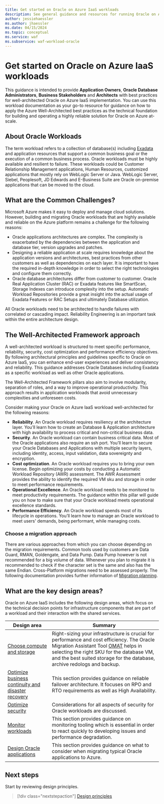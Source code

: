 ```yaml
---
title: Get started on Oracle on Azure IaaS workloads
description: See general guidance and resources for running Oracle on Azure IaaS.
author: jessiehaessler
ms.author: jhaessler
ms.date: 04/15/2024
ms.topic: conceptual
ms.service: waf
ms.subservice: waf-workload-oracle
---
```


# Get started on Oracle on Azure IaaS workloads

This guidance is intended to provide **Application Owners**, **Oracle Database Administrators**, **Business Stakeholders** and **Architects** with best practices for well-architected Oracle on Azure IaaS implementation.
You can use this workload documentation as your go-to resource for guidance on how to apply the Azure Well-Architected best practices as the technical foundation for building and operating a highly reliable solution for Oracle on Azure at-scale.

## About Oracle Workloads

The term workload refers to a collection of database(s) including [Exadata](/azure/azure-netapp-files/performance-oracle-multiple-volumes#decoupling-from-exadata) and application resources that support a common business goal or the execution of a common business process. Oracle workloads must be highly available and resilient to failure. 
These workloads could be Customer Relationship Management applications, Human Resources, customized applications that mostly rely on WebLogic Server or Java. WebLogic Server, Siebel, Peoplesoft, JD Edwards and E-Business Suite are Oracle on-premise applications that can be moved to the cloud. 

## What are the Common Challenges?

Microsoft Azure makes it easy to deploy and manage cloud solutions. However, building and migrating Oracle workloads that are highly available and reliable on the Azure platform remains a challenge for the following reasons:
- Oracle applications architectures are complex. The complexity is exacerbated by the dependencies between the application and database tier, version upgrades and patches. 
- Designing a reliable application at scale requires knowledge about the application versions and architectures, best practices from other customers as well as dependencies on each layer. It is important to have the required in-depth knowledge in order to select the right technologies and configure them correctly.
- Oracle database architectures differ from customer to customer. Oracle Real Application Cluster (RAC) or Exadata features like SmartScan, Storage Indexes can introduce complexity into the setup. Automatic Workload Repositories provide a great insight into the actual usage of Exadata Features or RAC Setups and ultimately Database utilization. 

All Oracle workloads need to be architected to handle failures with correlated or cascading impact. Reliability Engineering is an important task within the entire architecture design.

## The Well-Architected Framework approach

A well-architected workload is structured to meet specific performance, reliability, security, cost optimization and performance efficiency objectives. By following architectural principles and guidelines specific to Oracle on Azure IaaS, you can enhance end-user experiences and deliver consistency and reliability. This guidance addresses Oracle Databases including Exadata as a specific workload as well as other Oracle applications.

The Well-Architected Framework pillars also aim to involve modularity, separation of roles, and a way to improve operational productivity. This approach results in application workloads that avoid unnecessary complexities and unforeseen costs.

Consider making your Oracle on Azure IaaS workload well-architected for the following reasons:

- **Reliability**. An Oracle workload requires resiliency at the architecture layer. You’ll learn how to create an Database & Application architecture with high availability to process critical and non-critical business data.
- **Security**. An Oracle workload can contain business critical data. Most of the Oracle applications also require an ssh port. You’ll learn to secure your Oracle Databases and Applications with multiple security layers, including identity, access, input validation, data sovereignty and encryption.
- **Cost optimization**. An Oracle workload requires you to bring your own license. Begin optimizing your costs by conducting a Automatic Workload Repository (AWR) assessment. The AWR Assessment provides the ability to identify the required VM sku and storage in order to meet performance requirements. 
- **Operational Excellence**. An Oracle workload needs to be monitored to meet productivity requirements. The guidance within this pillar will guide you on how to make sure that your Oracle workload meets operational excellence standards.
- **Performance Efficiency**. An Oracle workload spends most of its lifecycle in operations. You’ll learn how to manage an Oracle workload to meet users' demands, being performant, while managing costs.

### Choose a migration approach

There are various approaches from which you can choose depending on the migration requirements. Common tools used by customers are Data Guard, RMAN, Goldengate, and Data Pump. Data Pump however is not recommended for a big volume of data. Whenever you plan to migrate it is recommended to check if the character set is the same and also has the same Endian. Cross-Platform migrations need to be assessed properly. 
The following documentation provides further information of [Migration planning](/azure/cloud-adoption-framework/scenarios/oracle-iaas/oracle-migration-planning).

## What are the key design areas?

Oracle on Azure IaaS includes the following design areas, which focus on the technical decision points for infrastructure components that are part of a workload and their interaction with the shared services.

|Design area|Summary|
|---|---|
|[Choose compute and storage](choose-compute-and-storage.md)|Right-sizing your infrastructure is crucial for performance and cost efficiency. The Oracle Migration Assistant Tool [OMAT](https://github.com/Azure/Oracle-Workloads-for-Azure/tree/main/omat) helps in selecting the right SKU for the database VM, and the best suited storage for the database, archive redologs and backup.|
|[Optimize business continuity and disaster recovery](optimize-business-continuity-disaster-recovery.md)|This section provides guidance on reliable failover architecture. It focuses on RPO and RTO requirements as well as High Availability.|
|[Optimize security](optimize-security.md)|Considerations for all aspects of security for Oracle workloads are discussed.|
|[Monitor workloads](monitor-workloads.md)|This section provides guidance on monitoring tooling which is essential in order to react quickly to developing issues and performance degradation.|
|[Design Oracle applications](design-applications.md)|This section provides guidance on what to consider when migrating typical Oracle applications to Azure.|

<!--## Assessment

Use the assessment tool to evaluate your design choices.

> [!div class="nextstepaction"]
> [Assessment](...)-->

## Next steps

Start by reviewing design principles.

> [!div class="nextstepaction"]
> [Design principles](review-design-principles.md)

